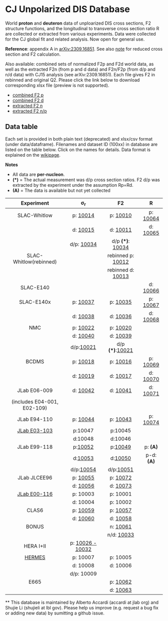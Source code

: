 # CJ Unpolarized DIS Database
World __proton__ and __deuteron__ data of unploarized DIS cross sections, F2 structure functions, and the longitudinal to transverse cross section ratio R are collected or extracted from various experiments. Data were collected for the CJ global fit and related analysis. Now open for general use. 

__Reference__: appendix A in [arXiv:2309.16851](https://arxiv.org/abs/2309.16851). See also [note][note] for reduced cross section and F2 calculation.
 
Also available: combined sets of normalized F2p and F2d world data, as well as the extracted F2n (from p and d data) and F2n/F2p (from d/p and n/d data) with CJ15 analysis (see arXiv:2309.16851). Each file gives F2 in rebinned and original Q2. Please click the link below to download corresponding xlsx file (preview is not supported).
* [combined F2 p](data/dataframe/rebin_p.xlsx)
* [combined F2 d](data/dataframe/rebin_d.xlsx)
* [extracted F2 n](data/dataframe/rebin_n.xlsx)
* [extracted F2 n/p](data/dataframe/f2np_all.xlsx)

## Data table
Each set is provided in both plain text (deprecated) and xlsx/csv format (under data/dataframe). Filenames and dataset ID (100xx) in database are listed on the table below. Click on the names for details. Data format is explained on the [wikipage](https://github.com/JeffersonLab/CJ-database/wiki).

**Notes**
* All data are __per-nucleon__.
* __(\*)__ = The actual measurement was d/p cross section ratios. F2 d/p was extracted by the experiment under the assumption Rp=Rd.
* __(A)__ = The data is available but not yet collected

|Experiment                 | &sigma;<sub>r</sub>        |  F2                       |   R                    |
| :--:                      | :--:                       | :--:                      | :--:                   | 
|SLAC-Whitlow               | p:  [10014][slac_sp]       | p: [10010][slac_p]        | p: [10064][slac_rp]    |
|                           | d:  [10015][slac_sd]       | d: [10011][slac_d]        | d: [10065][slac_rp]    |
|                           | d/p: [10034][slac_dp]      | d/p __(\*)__: [10034][slac_dp] |                   |
|SLAC-Whitlow(rebinned)     |                            | rebinned p: [10012][slac_p_rebin] |                |
|                           |                            | rebinned d: [10013][slac_d_rebin] |                |
|SLAC-E140                  |                            |                           | d: [10066][e140_r]     |    
|SLAC-E140x                 | p: [10037][e140x_sp]       | p: [10035][e140x_p]       | p: [10067][e140x_rp]   |
|                           | d: [10038][e140x_sd]       | d: [10036][e140x_d]       | d: [10068][e140x_rd]   |
|NMC                        | p: [10022][nmc_sp]         | p: [10020][nmc_p]         |                        |
|                           | d: [10040][nmc_sd]         | d: [10039][nmc_d]         |                        |
|                           | d/p:[10021][nmc_dp]        | d/p __(\*)__:[10021][nmc_dp] |                     |
|BCDMS                      | p: [10018][bcdms_sp]       | p: [10016][bcdms_p]       | p: [10069][bcdms_rp]   |
|                           | d: [10019][bcdms_sd]       | d: [10017][bcdms_d]       | d: [10070][bcdms_rd]   |
|JLab E06-009               | d: [10042][e06009_sd]      | d: [10041][e06009_d]      | d: [10071][e06009_d]   |
|(includes E04-001, E02-109)|                            |                           |                        |
|JLab E94-110               | p: [10044][e94110_sp]      | p: [10043][e94110_p]      | p: [10074][e94110_rp]  |
|[JLab E03-103][e03103]     | p:10047                    | p:10045                   |                        |
|                           | d:10048                    | d:10046                   |                        |
|JLab E99-118               | p:[10052][e99118_sp]       | p:[10049][e99118_p]       | p:   __(A)__           |
|                           | d:[10053][e99118_sd]       | d:[10050][e99118_d]       | p-d: __(A)__           |
|                           | d/p:[10054][e99118_sdp]    | d/p:[10051][e99118_dp]    |                        |
|JLab JLCEE96               | p: [10055][ioana_sp]       | p: [10072][ioana_p]       |                        |
|                           | d: [10056][ioana_sd]       | d: [10073][ioana_d]       |                        |
|[JLab E00-116][e00116]     | p: 10003                   | p:  10001                 |                        |
|                           | d: 10004                   | p:  10002                 |                        |
|CLAS6                      | p: [10059][clas_sp]        | p: [10057][clas_p]        |                        |
|                           | d: [10060][clas_sd]        | d: [10058][clas_d]        |                        |
|BONUS                      |                            | n: [10061][bonus_n]       |                        |
|                           |                            | n/d: [10033][bonus_nd]    |                        |
|HERA I+II                  | p: [10026 - 10032][hera]   |                           |                        |
|[HERMES][hermes]           | p: 10007                   | p: 10005                  |                        |
|                           | d: 10008                   | d: 10006                  |                        |
|                           | d/p: 10009                 |                           |                        |
|E665                       |                            | p: [10062][e665_p]        |                        |
|                           |                            | d: [10063][e665_d]        |                        |

[note]:src/cj-notes.pdf
[slac_sp]:comments/slac_sp.md
[slac_sd]:comments/slac_sp.md
[slac_p]:comments/slac_p.md
[slac_d]:comments/slac_p.md
[slac_p_rebin]:comments/slac_rebinned.md
[slac_d_rebin]:comments/slac_rebinned.md
[slac_dp]:comments/slac_dp.md
[slac_rp]:comments/slac_rp.md
[slac_rd]:comments/slac_rp.md
[e140_r]:comments/e140_r.md
[e140x_sp]:comments/e140x_sp.md
[e140x_sd]:comments/e140x_sp.md
[e140x_p]:comments/e140x_p.md
[e140x_d]:comments/e140x_p.md
[e140x_rp]:comments/e140x_r.md
[e140x_rd]:comments/e140x_r.md
[nmc_sp]:comments/nmc_sp.md
[nmc_sd]:comments/nmc_sp.md
[nmc_p]:comments/nmc_p.md
[nmc_d]:comments/nmc_p.md
[nmc_rp]:comments/nmc_rp.md
[nmc_rd]:comments/nmc_rp.md
[nmc_dp]:comments/nmc_dp.md
[e06009]:comments/e06009_sd.md
[e06009_d]:comments/e06009_d.md
[e06009_sd]:comments/e06009_sd.md
[e03103]:comments/e03103.md
[e02109]:comments/e02109.md
[e94110_sp]:comments/e94110_sp.md
[e94110_p]:comments/e94110_p.md
[e94110_rp]:comments/e94110_rp.md
[ioana_sp]:comments/ioana_sd.md
[ioana_sd]:comments/ioana_sd.md
[ioana_p]:comments/ioana_d.md
[ioana_d]:comments/ioana_d.md
[e99118_p]:comments/e99118_p.md
[e99118_d]:comments/e99118_p.md
[e99118_dp]:comments/e99118_p.md
[e99118_sp]:comments/e99118_sp.md
[e99118_sd]:comments/e99118_sp.md
[e99118_sdp]:comments/e99118_sdp.md
[bonus_n]:comments/bonus_n.md
[slac101_d]:comments/slac101_d.md
[e00116]:comments/e00116.md
[hermes]:comments/HERMES_DIS.md
[hera]:comments/HERA2.md
[bcdms_p]:comments/bcdms_p.md
[bcdms_d]:comments/bcdms_p.md
[bcdms_sp]:comments/bcdms_p.md
[bcdms_sd]:comments/bcdms_p.md
[bcdms_rp]:comments/bcdms_r.md
[bcdms_rd]:comments/bcdms_r.md
[clas_p]:comments/clas_p.md
[clas_d]:comments/clas_p.md
[clas_sp]:comments/clas_p.md
[clas_sd]:comments/clas_d.md
[e665_p]: comments/e665_p.md
[e665_d]: comments/e665_p.md
[bonus_nd]: comments/bonus_nd.md

** This database is maintained by Alberto Accardi (accardi at jlab org) and Shujie Li (shujieli at lbl gov). Please help us improve (e.g. request a bug fix or adding new data) by sumitting a github issue.
